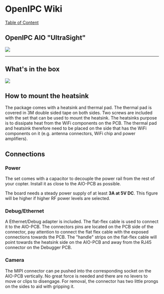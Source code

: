 # OpenIPC Wiki
[Table of Content](../README.md)

OpenIPC AIO "UltraSight"
---

<a href="https://store.openipc.org"><img src="../images/fpv-openipc-aio.webp"></a>

---

## What's in the box

<img src="../images/fpv-openipc-aio-content.webp"></a>

## How to mount the heatsink

The package comes with a heatsink and thermal pad. The thermal pad is covered in 3M double sided tape on both sides. Two screws are included with the set that can be used to mount the heatsink. The heatsinks purpose is to dissipate heat from the WiFi components on the PCB. The thermal pad and heatsink therefore need to be placed on the side that has the WiFi components on it (e.g. antenna connectors, WiFi chip and power amplifiers).

## Connections

### Power

The set comes with a capacitor to decouple the power rail from the rest of your copter. Install it as close to the AIO-PCB as possible.

The board needs a steady power supply of at least **3A at 5V DC**. This figure will be higher if higher RF power levels are selected.

### Debug/Ethernet

A Ethernet/Debug adapter is included. The flat-flex cable is used to connect it to the AIO-PCB. The connectors pins are located on the PCB side of the connector, pay attention to connect the flat flex cable with the exposed connections towards the PCB. The "handle" strips on the flat-flex cable will point towards the heatsink side on the AIO-PCB and away from the RJ45 connector on the Debugger PCB.

### Camera

The MIPI connector can pe pushed into the corresponding socket on the AIO-PCB vertically. No great force is needed and there are no levers to move or clips to disengage. For removal, the connector has two little prongs on the sides to aid with gripping it.
